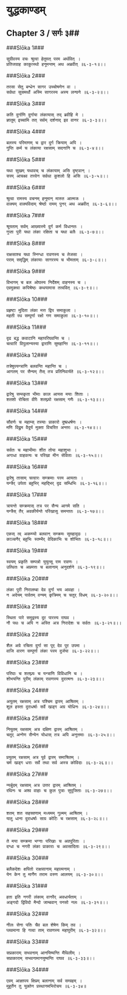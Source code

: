 युद्धकाण्डम्
===============================


## Chapter 3  / सर्गः ३##


###Slōka 1###


    सुग्रीवस्य वचः श्रुत्वा हेतुमत् परम अर्थवित् ।
    प्रतिजग्राह काकुत्स्थो हनूमन्तम् अथ अब्रवीत् ॥६-३-१॥।।


###Slōka 2###


    तरसा सेतु बन्धेन सागर उच्चोषणेन वा ।
    सर्वथा सुसमर्थो अस्मि सागरस्य अस्य लन्घने ॥६-३-२॥।।


###Slōka 3###


    कति दुर्गाणि दुर्गाया लंकायास् तद् ब्रवीहि मे ।
    ज्ञातुम् इच्चामि तत् सर्वम् दर्शनाद् इव वानर ॥६-३-३॥।।


###Slōka 4###


    बलस्य परिमाणम् च द्वार दुर्ग क्रियाम् अपि ।
    गुप्ति कर्म च लंकाया रक्षसाम् सदनानि च ॥६-३-४॥।।


###Slōka 5###


    यथा सुखम् यथावच् च लंकायाम् असि दृष्टवान् ।
    सरम् आचक्ष्व तत्त्वेन सर्वथा कुशलो हि असि ॥६-३-५॥।।


###Slōka 6###


    श्रुत्वा रामस्य वचनम् हनूमान् मारुत आत्मजः ।
    वाक्यम् वाक्यविदाम् श्रेष्ठो रामम् पुनर् अथ अब्रवीत् ॥६-३-६॥।।


###Slōka 7###


    श्रूयताम् सर्वम् आख्यास्ये दुर्ग कर्म विधानतः ।
    गुप्ता पुरी यथा लंका रक्षिता च यथा बलैः ॥६-३-७॥।।


###Slōka 8###


    राक्षसाश्च यथा स्निग्धा रावणस्य च तेजसा ।
    पराम् समृद्धिम् लंकायाः सागरस्य च भीमताम् ॥६-३-८॥।।


###Slōka 9###


    विभागम् च बल ओघस्य निर्देशम् वाहनस्य च ।
    एवमुक्त्वा कपिश्रेष्ठः कथयामास तत्ववित् ॥६-३-९॥।।


###Slōka 10###


    प्रहृष्टा मुदिता लंका मत्त द्विप समाकुला ।
    महती रथ सम्पूर्णा रक्षो गण समाकुला ॥६-३-१०॥।।


###Slōka 11###


    दृढ बद्ध कवाटानि महापरिघवन्ति च ।
    चत्वारि विपुलान्यस्या द्वाराणि सुमहान्ति ॥६-३-११॥।।


###Slōka 12###


    तत्रेषूपयन्त्राणि बलवन्ति महान्ति च ।
    आगतम् पर सैन्यम् तैस् तत्र प्रतिनिवार्यते ॥६-३-१२॥।।


###Slōka 13###


    द्वारेषु सम्स्कृता भीमाः काल आयस मयाः शिताः ।
    शतशो रोचिता वीरैः शतघ्न्यो रक्षसाम् गणैः ॥६-३-१३॥।।


###Slōka 14###


    सौवर्णः च महाम्स् तस्याः प्राकारो दुष्प्रधर्षणः ।
    मणि विद्रुम वैदूर्य मुक्ता विचरित अन्तरः ॥६-३-१४॥।।


###Slōka 15###


    सर्वतः च महाभीमाः शीत तोया महाशुभाः ।
    अगाधा ग्राहवत्यः च परिखा मीन सेविताः ॥६-३-१५॥।।


###Slōka 16###


    द्वारेषु तासाम् चत्वारः सम्क्रमाः परम आयताः ।
    यन्त्रैर् उपेता बहुभिर् महद्भिर् दृढ सम्धिभिः ॥६-३-१६॥।।


###Slōka 17###


    त्रायन्ते सम्क्रमास् तत्र पर सैन्य आगमे सति ।
    यन्त्रैस् तैर् अवकीर्यन्ते परिखासु समन्ततः ॥६-३-१७॥।।


###Slōka 18###


    एकस् त्व् अकम्प्यो बलवान् सम्क्रमः सुमहादृढः ।
    काञ्चनैर् बहुभिः स्तम्भैर् वेदिकाभिः च शोभितः ॥६-३-१८॥।।


###Slōka 19###


    स्वयम् प्रकृति सम्पन्नो युयुत्सू राम रावणः ।
    उत्थितः च अप्रमत्तः च बलानाम् अनुदर्शने ॥६-३-१९॥।।


###Slōka 20###


    लंका पुरी निरालम्बा देव दुर्गा भय आवहा ।
    न अदेयम् पार्वतम् वन्यम् कृत्रिमम् च चतुर् विधम् ॥६-३-२०॥।।


###Slōka 21###


    स्थिता पारे समुद्रस्य दूर पारस्य राघव ।
    नौ पथः च अपि न अस्ति अत्र निरादेशः च सर्वतः ॥६-३-२१॥।।


###Slōka 22###


    शैल अग्रे रचिता दुर्गा सा पूर् देव पुर उपमा ।
    वाजि वारण सम्पूर्णा लंका परम दुर्जया ॥६-३-२२॥।।


###Slōka 23###


    परिघाः च शतघ्न्यः च यन्त्राणि विविधानि च ।
    शोभयन्ति पुरीम् लंकाम् रावणस्य दुरात्मनः ॥६-३-२३॥।।


###Slōka 24###


    अयुतम् रक्षसाम् अत्र पश्चिम द्वारम् आश्रितम् ।
    शूल हस्ता दुराधर्षाः सर्वे खड्ग अग्र योधिनः ॥६-३-२४॥।।


###Slōka 25###


    नियुतम् रक्षसाम् अत्र दक्षिण द्वारम् आश्रितम् ।
    चतुर् अन्गेण सैन्येन योधास् तत्र अपि अनुत्तमाः ॥६-३-२५॥।।


###Slōka 26###


    प्रयुतम् रक्षसाम् अत्र पूर्व द्वारम् समाश्रितम् ।
    चर्म खड्ग धराः सर्वे तथा सर्व अस्त्र कोविदाः ॥६-३-२६॥।।


###Slōka 27###


    न्यर्बुदम् रक्षसाम् अत्र उत्तर द्वारम् आश्रितम् ।
    रथिनः च अश्व वाहाः च कुल पुत्राः सुपूजिताः ॥६-३-२७॥।।


###Slōka 28###


    शतम् शत सहस्राणाम् मध्यमम् गुल्मम् आश्रितम् ।
    यातु धाना दुराधर्षाः साग्र कोटिः च रक्षसाम् ॥६-३-२८॥।।


###Slōka 29###


    ते मया सम्क्रमा भग्नाः परिखाः च अवपूरिताः ।
    दग्धा च नगरी लंका प्राकाराः च अवसादिताः ॥६-३-२९॥।।


###Slōka 30###


    बलैकदेशः क्षपितो राक्षसानाम् महात्मनाम् ।
    येन केन तु मार्गेण तराम वरुण आलयम् ॥६-३-३०॥।।


###Slōka 31###


    हता इति नगरी लंकाम् वानरैर् अवधार्यताम् ।
    अङ्गदो द्विविदो मैन्दो जाम्बवान् पनसो नलः ॥६-३-३१॥।।


###Slōka 32###


    नीलः सेना पतिः चैव बल शेषेण किम् तव ।
    प्लवमाना हि गत्वा ताम् रावणस्य महापुरीम् ॥६-३-३२॥।।


###Slōka 33###


    सप्रकाराम् सभवनाम् आनयिष्यन्ति मैथिलीम् ।
    सप्राकाराम् सभवनामानयुष्यन्ति राघव ॥६-३-३३॥।।


###Slōka 34###


    एवम् आज्ञापय क्षिप्रम् बलानाम् सर्व सम्ग्रहम् ।
    मुहूर्तेन तु युक्तेन प्रस्थानमभिरोचय ॥६-३-३४॥


